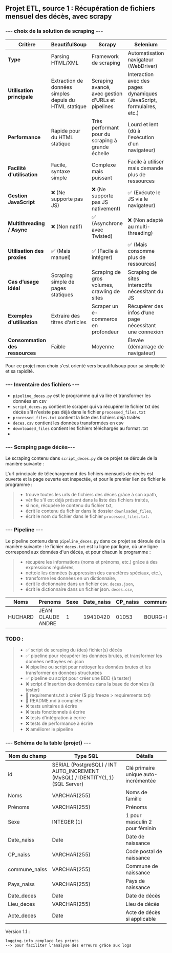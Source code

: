 ## Projet ETL, source 1 : Récupération de fichiers mensuel des décès, avec scrapy

### --- choix de la solution de scraping ---

| Critère          | BeautifulSoup                         | Scrapy                                   | Selenium                               |
|-----------------|------------------------------------|----------------------------------------|----------------------------------------|
| **Type**        | Parsing HTML/XML                   | Framework de scraping                  | Automatisation navigateur (WebDriver) |
| **Utilisation principale** | Extraction de données simples depuis du HTML statique | Scraping avancé, avec gestion d’URLs et pipelines | Interaction avec des pages dynamiques (JavaScript, formulaires, etc.) |
| **Performance** | Rapide pour du HTML statique      | Très performant pour du scraping à grande échelle | Lourd et lent (dû à l'exécution d'un navigateur) |
| **Facilité d'utilisation** | Facile, syntaxe simple | Complexe mais puissant | Facile à utiliser mais demande plus de ressources |
| **Gestion JavaScript** | ❌ (Ne supporte pas JS) | ❌ (Ne supporte pas JS nativement) | ✅ (Exécute le JS via le navigateur) |
| **Multithreading / Async** | ❌ (Non natif) | ✅ (Asynchrone avec Twisted) | ❌ (Non adapté au multi-threading) |
| **Utilisation des proxies** | ✅ (Mais manuel) | ✅ (Facile à intégrer) | ✅ (Mais consomme plus de ressources) |
| **Cas d’usage idéal** | Scraping simple de pages statiques | Scraping de gros volumes, crawling de sites | Scraping de sites interactifs nécessitant du JS |
| **Exemples d'utilisation** | Extraire des titres d’articles | Scraper un e-commerce en profondeur | Récupérer des infos d’une page nécessitant une connexion |
| **Consommation des ressources** | Faible | Moyenne | Élevée (démarrage de navigateur) |

Pour ce projet mon choix s'est orienté vers beautifulsoup pour sa simplicité et sa rapidité.

### --- Inventaire des fichiers ---
* ```pipeline_deces.py``` est le programme qui va lire et transformer les données en csv
* ```script_deces.py``` contient le scraper qui va récupérer le fichier txt des décès s'il n'existe pas déjà dans le fichier ```processed_files.txt```
* ```processed_files.txt``` contient la liste des fichiers déjà traités
* ```deces.csv``` contient les données transformées en csv
* ```downloaded_files``` contient les fichiers téléchargés au format .txt
* 

### --- Scraping page décès---
Le scraping contenu dans ```script_deces.py``` de ce projet se déroule de la manière suivante :

L'url principale de téléchargement des fichiers mensuels de décès est ouverte et la page ouverte est inspectée,
et pour le premier lien de fichier le programme :

> * trouve toutes les urls de fichiers des décès grâce à son xpath,
> * vérifie s'il est déjà présent dans la liste des fichiers traités,
> * si non, récupère le contenu du fichier txt,
> * écrit le contenu du fichier dans le dossier ```downloaded_files```,
> * écrit le nom du fichier dans le fichier ```processed_files.txt```.

### --- Pipeline ---
Le pipeline contenu dans ```pipeline_deces.py``` dans ce projet se déroule de la manière suivante :
le fichier ```deces.txt``` est lu ligne par ligne, où une ligne correspond aux données d'un 
décès, et pour chacun le programme :

> * récupère les informations (noms et prénoms, etc.) grâce à des expressions régulières,
> * nettoie les données (suppression des caractères spéciaux, etc.),
> * transforme les données en un dictionnaire,
> * écrit le dictionnaire dans un fichier csv. ```deces.json```,
> * écrit le dictionnaire dans un fichier json. ```deces.csv```,

| Noms      | Prenoms           | Sexe  |Date_naiss| CP_naiss | commune_naissance | Pays_naiss|Date_deces | Lieu_deces |
|-----------|-------------------|-------|----------|----------|-------------------|------------|------|------|
| HUCHARD   | JEAN CLAUDE ANDRE | 1     | 19410420 |01053| BOURG-EN-BRESSE   |France|20240816|

### TODO :
> - ✅ script de scraping du (des) fichier(s) décès
> - ✅ pipeline pour récupérer les données brutes, et transformer les données nettoyées en .json
> - ❌ pipeline ou script pour nettoyer les données brutes et les transformer en données structurées
> - ✅ pipeline ou script pour créer une BDD {à tester}
> - ❌ script d'insertion des données dans la base de données {à tester}
> - 🔄 requirements.txt à créer ($ pip freeze > requirements.txt)
> - 🔄 README.md à compléter
> - ❌ tests unitaires à écrire
> - ❌ tests fonctionnels à écrire
> - ❌ tests d'intégration à écrire
> - ❌ tests de performance à écrire
> - ❌ améliorer le pipeline

### --- Schéma de la table (projet) ---


| Nom du champ  | Type SQL                                                                       | Détails                              | 
|---------------|--------------------------------------------------------------------------------|--------------------------------------|
| id            | 	SERIAL (PostgreSQL) / INT AUTO_INCREMENT (MySQL) / IDENTITY(1,1) (SQL Server) | 	Clé primaire unique auto-incrémentée |
| Noms          | 	VARCHAR(255)                                                                  | 	Noms de famille                     |
| Prénoms       | 	VARCHAR(255)                                                                  | 	Prénoms                             |
| Sexe          | 	INTEGER (1)                                                                   | 	1 pour masculin 2 pour féminin      |
| Date_naiss    | 	Date                                                                          | 	Date de naissance                   |
| CP_naiss      | 	VARCHAR(255)                                                                  | 	Code postal de naissance            |
| commune_naiss | 	VARCHAR(255)                                                                  | 	Commune de naissance                |
| Pays_naiss    | 	VARCHAR(255)                                                                  | 	Pays de naissance                   |
| Date_deces    | 	Date                                                                          | 	Date de décès                       |
| Lieu_deces    | 	VARCHAR(255)                                                                  | 	Lieu de décès                       |   
| Acte_deces    | 	Date                                                                          | 	Acte de décès si applicable         |



Version 1.1 :
```
logging.info remplace les prints
--> pour faciliter l'analyse des erreurs grâce aux logs
```